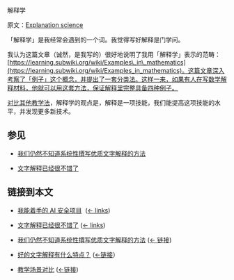 解释学

原文：[Explanation science](https://wiki.issarice.com/wiki/Explanation_science)

「解释学」是我经常会遇到的一个词。我觉得写好解释是门学问。

我认为这篇文章（诚然，是我写的）很好地说明了我用「解释学」表示的范畴：[https://learning.subwiki.org/wiki/Examples\_in\_mathematics](https://learning.subwiki.org/wiki/Examples_in_mathematics)。这篇文章深入考察了「例子」这个概念，并提出了一套分类法。这样一来，如果有人在写数学解释材料，他就可以用这套方法，保证解释里完整具备四种例子。

[对比其他教学法](https://wiki.issarice.com/wiki/Comparison_of_pedagogical_scenes)，解释学的观点是，解释是一项技能，我们能提高这项技能的水平，并发现更多新技术。

## 参见

* [我们仍然不知道系统性撰写优质文字解释的方法](https://wiki.issarice.com/wiki/We_still_don%27t_know_how_to_systematically_write_great_word_explanations)

* [文字解释已经很不错了](https://wiki.issarice.com/wiki/Word_explanations_are_already_great)

## 链接到本文

* [我能着手的 AI 安全项目](https://wiki.issarice.com/wiki/List_of_AI_safety_projects_I_could_work_on) ‎ ([← links](https://wiki.issarice.com/index.php?title=Special:WhatLinksHere&target=List+of+AI+safety+projects+I+could+work+on))

* [文字解释已经很不错了](https://wiki.issarice.com/wiki/Word_explanations_are_already_great)  ([← links](https://wiki.issarice.com/index.php?title=Special:WhatLinksHere&target=Word+explanations+are+already+great))

* [我们仍然不知道系统性撰写优质文字解释的方法](https://wiki.issarice.com/wiki/We_still_don%27t_know_how_to_systematically_write_great_word_explanations) ([← 链接](https://wiki.issarice.com/index.php?title=Special:WhatLinksHere&target=We+still+don%27t+know+how+to+systematically+write+great+word+explanations))

* [好的文字解释有什么特点？](https://wiki.issarice.com/wiki/What_makes_a_word_explanation_good%3F)  ([←链接](https://wiki.issarice.com/index.php?title=Special:WhatLinksHere&target=What+makes+a+word+explanation+good%3F)）

* [教学场景对比](https://wiki.issarice.com/wiki/Comparison_of_pedagogical_scenes) ([←链接](https://wiki.issarice.com/index.php?title=Special:WhatLinksHere&target=Comparison+of+pedagogical+scenes))